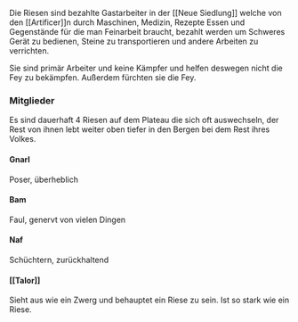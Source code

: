 Die Riesen sind bezahlte Gastarbeiter in der [[Neue Siedlung]] welche von den [[Artificer]]n durch Maschinen, Medizin, Rezepte Essen und Gegenstände für die man Feinarbeit braucht, bezahlt werden um Schweres Gerät zu bedienen, Steine zu transportieren und andere Arbeiten zu verrichten.

Sie sind primär Arbeiter und keine Kämpfer und helfen deswegen nicht die Fey zu bekämpfen. Außerdem fürchten sie die Fey.

### Mitglieder
Es sind dauerhaft 4 Riesen auf dem Plateau die sich oft auswechseln, der Rest von ihnen lebt weiter oben tiefer in den Bergen bei dem Rest ihres Volkes.
#### Gnarl
Poser, überheblich
#### Bam
Faul, genervt von vielen Dingen
#### Naf
Schüchtern, zurückhaltend
#### [[Talor]]
Sieht aus wie ein Zwerg und behauptet ein Riese zu sein. Ist so stark wie ein Riese.
